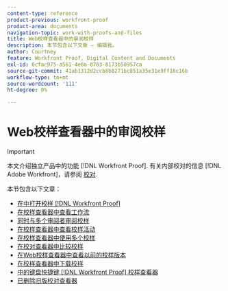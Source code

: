 ```yaml
---
content-type: reference
product-previous: workfront-proof
product-area: documents
navigation-topic: work-with-proofs-and-files
title: Web校样查看器中的审阅校样
description: 本节包含以下文章 — 编辑我。
author: Courtney
feature: Workfront Proof, Digital Content and Documents
exl-id: 0cfac975-a561-4e0a-8703-8173b50957ca
source-git-commit: 41ab1312d2ccb8b8271bc851a35e31e9ff18c16b
workflow-type: tm+mt
source-wordcount: '111'
ht-degree: 0%

---
```


# Web校样查看器中的审阅校样

>[!IMPORTANT]
>
>本文介绍独立产品中的功能 [!DNL Workfront Proof]. 有关内部校对的信息 [!DNL Adobe Workfront]，请参阅 [校对](../../../review-and-approve-work/proofing/proofing.md).

本节包含以下文章：

* [在中打开校样 [!DNL Workfront Proof]](../../../workfront-proof/wp-work-proofsfiles/review-proofs-wpv/open-proof.md)
* [在校样查看器中查看工作流](../../../workfront-proof/wp-work-proofsfiles/review-proofs-wpv/review-workflow.md)
* [同时与多个审阅者审阅校样](../../../workfront-proof/wp-work-proofsfiles/review-proofs-wpv/review-proof-with-multiple-reviewers.md)
* [在校样查看器中查看校样活动](../../../workfront-proof/wp-work-proofsfiles/review-proofs-wpv/view-activity-on-a-proof.md)
* [在校样查看器中使用多个校样](../../../workfront-proof/wp-work-proofsfiles/review-proofs-wpv/work-with-multiple-proofs.md)
* [在校对查看器中比较校样](../../../workfront-proof/wp-work-proofsfiles/review-proofs-wpv/compare-proofs.md)
* [在Web校样查看器中查看以前的校样版本](../../../workfront-proof/wp-work-proofsfiles/review-proofs-wpv/view-previous-proof-versions.md)
* [在校样查看器中下载校样](../../../workfront-proof/wp-work-proofsfiles/review-proofs-wpv/download-proof.md)
* [中的键盘快捷键 [!DNL Workfront Proof] 校样查看器](../../../workfront-proof/wp-work-proofsfiles/review-proofs-wpv/keyboard-shortcuts.md)
* [已删除旧版校对查看器](../../../workfront-proof/wp-work-proofsfiles/review-proofs-wpv/lpv-removed.md)
